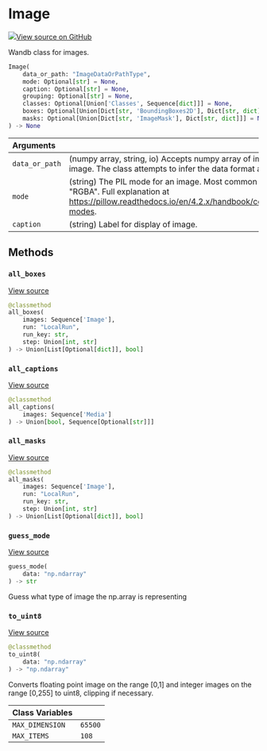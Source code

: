 # Image



[![](https://www.tensorflow.org/images/GitHub-Mark-32px.png)View source on GitHub](https://www.github.com/wandb/client/tree/v0.10.32/wandb/sdk/data_types.py#L1672-L2140)



Wandb class for images.

```python
Image(
    data_or_path: "ImageDataOrPathType",
    mode: Optional[str] = None,
    caption: Optional[str] = None,
    grouping: Optional[str] = None,
    classes: Optional[Union['Classes', Sequence[dict]]] = None,
    boxes: Optional[Union[Dict[str, 'BoundingBoxes2D'], Dict[str, dict]]] = None,
    masks: Optional[Union[Dict[str, 'ImageMask'], Dict[str, dict]]] = None
) -> None
```





| Arguments |  |
| :--- | :--- |
|  `data_or_path` |  (numpy array, string, io) Accepts numpy array of image data, or a PIL image. The class attempts to infer the data format and converts it. |
|  `mode` |  (string) The PIL mode for an image. Most common are "L", "RGB", "RGBA". Full explanation at https://pillow.readthedocs.io/en/4.2.x/handbook/concepts.html#concept-modes. |
|  `caption` |  (string) Label for display of image. |



## Methods

<h3 id="all_boxes"><code>all_boxes</code></h3>

[View source](https://www.github.com/wandb/client/tree/v0.10.32/wandb/sdk/data_types.py#L2089-L2110)

```python
@classmethod
all_boxes(
    images: Sequence['Image'],
    run: "LocalRun",
    run_key: str,
    step: Union[int, str]
) -> Union[List[Optional[dict]], bool]
```




<h3 id="all_captions"><code>all_captions</code></h3>

[View source](https://www.github.com/wandb/client/tree/v0.10.32/wandb/sdk/data_types.py#L2112-L2116)

```python
@classmethod
all_captions(
    images: Sequence['Media']
) -> Union[bool, Sequence[Optional[str]]]
```




<h3 id="all_masks"><code>all_masks</code></h3>

[View source](https://www.github.com/wandb/client/tree/v0.10.32/wandb/sdk/data_types.py#L2066-L2087)

```python
@classmethod
all_masks(
    images: Sequence['Image'],
    run: "LocalRun",
    run_key: str,
    step: Union[int, str]
) -> Union[List[Optional[dict]], bool]
```




<h3 id="guess_mode"><code>guess_mode</code></h3>

[View source](https://www.github.com/wandb/client/tree/v0.10.32/wandb/sdk/data_types.py#L1960-L1974)

```python
guess_mode(
    data: "np.ndarray"
) -> str
```

Guess what type of image the np.array is representing


<h3 id="to_uint8"><code>to_uint8</code></h3>

[View source](https://www.github.com/wandb/client/tree/v0.10.32/wandb/sdk/data_types.py#L1976-L1998)

```python
@classmethod
to_uint8(
    data: "np.ndarray"
) -> "np.ndarray"
```

Converts floating point image on the range [0,1] and integer images
on the range [0,255] to uint8, clipping if necessary.





| Class Variables |  |
| :--- | :--- |
|  `MAX_DIMENSION`<a id="MAX_DIMENSION"></a> |  `65500` |
|  `MAX_ITEMS`<a id="MAX_ITEMS"></a> |  `108` |

